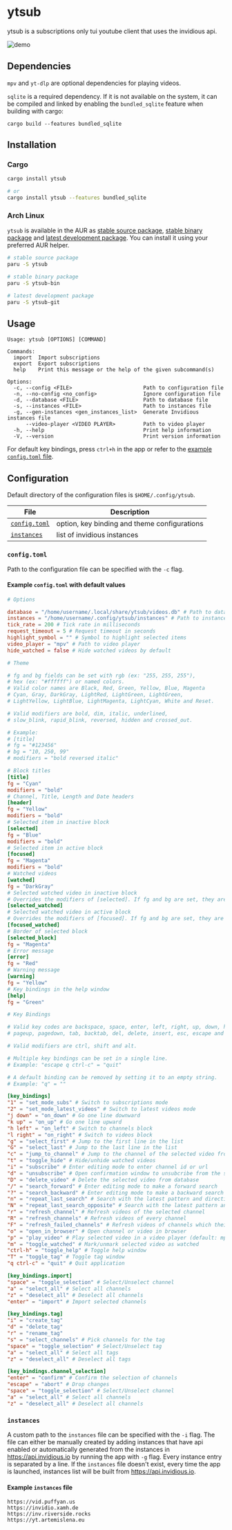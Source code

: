 # ytsub

ytsub is a subscriptions only tui youtube client that uses the invidious api.

![demo](https://user-images.githubusercontent.com/20581722/169398500-76b61e21-bff6-4286-aadb-8345eaab97a0.gif)

## Dependencies

`mpv` and `yt-dlp` are optional dependencies for playing videos.

`sqlite` is a required dependency. If it is not available on the system,
it can be compiled and linked by enabling
the `bundled_sqlite` feature when building with cargo:

```
cargo build --features bundled_sqlite
```

## Installation

### Cargo

```bash
cargo install ytsub

# or
cargo install ytsub --features bundled_sqlite
```

### Arch Linux

`ytsub` is available in the AUR as
[stable source package](https://aur.archlinux.org/packages/ytsub),
[stable binary package](https://aur.archlinux.org/packages/ytsub-bin) and
[latest development package](https://aur.archlinux.org/packages/ytsub-git).
You can install it using your preferred AUR helper.

```bash
# stable source package
paru -S ytsub

# stable binary package
paru -S ytsub-bin

# latest development package
paru -S ytsub-git
```

## Usage

```
Usage: ytsub [OPTIONS] [COMMAND]

Commands:
  import  Import subscriptions
  export  Export subscriptions
  help    Print this message or the help of the given subcommand(s)

Options:
  -c, --config <FILE>                       Path to configuration file
  -n, --no-config <no_config>               Ignore configuration file
  -d, --database <FILE>                     Path to database file
  -s, --instances <FILE>                    Path to instances file
  -g, --gen-instances <gen_instances_list>  Generate Invidious instances file
      --video-player <VIDEO PLAYER>         Path to video player
  -h, --help                                Print help information
  -V, --version                             Print version information
```

For default key bindings, press `ctrl+h` in the app or refer to
the [example `config.toml` file](#example-configtoml-with-default-values).

## Configuration

Default directory of the configuration files is `$HOME/.config/ytsub`.

| File                         | Description                                   |
|------------------------------|-----------------------------------------------|
| [`config.toml`](#configtoml) | option, key binding and theme configurations  |
| [`instances`](#instances)    | list of invidious instances                   |

### `config.toml`

Path to the configuration file can be specified with the `-c` flag.

#### Example `config.toml` with default values

```toml
# Options

database = "/home/username/.local/share/ytsub/videos.db" # Path to database file
instances = "/home/username/.config/ytsub/instances" # Path to instances file
tick_rate = 200 # Tick rate in milliseconds
request_timeout = 5 # Request timeout in seconds
highlight_symbol = "" # Symbol to highlight selected items
video_player = "mpv" # Path to video player
hide_watched = false # Hide watched videos by default

# Theme

# fg and bg fields can be set with rgb (ex: "255, 255, 255"),
# hex (ex: "#ffffff") or named colors.
# Valid color names are Black, Red, Green, Yellow, Blue, Magenta
# Cyan, Gray, DarkGray, LightRed, LightGreen, LightGreen,
# LightYellow, LightBlue, LightMagenta, LightCyan, White and Reset.

# Valid modifiers are bold, dim, italic, underlined,
# slow_blink, rapid_blink, reversed, hidden and crossed_out.

# Example:
# [title]
# fg = "#123456"
# bg = "10, 250, 99"
# modifiers = "bold reversed italic"

# Block titles
[title]
fg = "Cyan"
modifiers = "bold"
# Channel, Title, Length and Date headers
[header]
fg = "Yellow"
modifiers = "bold"
# Selected item in inactive block
[selected]
fg = "Blue"
modifiers = "bold"
# Selected item in active block
[focused]
fg = "Magenta"
modifiers = "bold"
# Watched videos
[watched]
fg = "DarkGray"
# Selected watched video in inactive block
# Overrides the modifiers of [selected]. If fg and bg are set, they are patched to [selected]
[selected_watched]
# Selected watched video in active block
# Overrides the modifiers of [focused]. If fg and bg are set, they are patched to [focused]
[focused_watched]
# Border of selected block
[selected_block]
fg = "Magenta"
# Error message
[error]
fg = "Red"
# Warning message
[warning]
fg = "Yellow"
# Key bindings in the help window
[help]
fg = "Green"

# Key Bindings

# Valid key codes are backspace, space, enter, left, right, up, down, home, end
# pageup, pagedown, tab, backtab, del, delete, insert, esc, escape and characters.

# Valid modifiers are ctrl, shift and alt.

# Multiple key bindings can be set in a single line.
# Example: "escape q ctrl-c" = "quit"

# A default binding can be removed by setting it to an empty string.
# Example: "q" = ""

[key_bindings]
"1" = "set_mode_subs" # Switch to subscriptions mode
"2" = "set_mode_latest_videos" # Switch to latest videos mode
"j down" = "on_down" # Go one line downward
"k up" = "on_up" # Go one line upward
"h left" = "on_left" # Switch to channels block
"l right" = "on_right" # Switch to videos block
"g" = "select_first" # Jump to the first line in the list
"G" = "select_last" # Jump to the last line in the list
"c" = "jump_to_channel" # Jump to the channel of the selected video from latest videos mode
"t" = "toggle_hide" # Hide/unhide watched videos
"i" = "subscribe" # Enter editing mode to enter channel id or url
"d" = "unsubscribe" # Open confirmation window to unsubcribe from the selected channel
"D" = "delete_video" # Delete the selected video from database
"/" = "search_forward" # Enter editing mode to make a forward search
"?" = "search_backward" # Enter editing mode to make a backward search
"n" = "repeat_last_search" # Search with the latest pattern and direction
"N" = "repeat_last_search_opposite" # Search with the latest pattern and opposite direction
"r" = "refresh_channel" # Refresh videos of the selected channel
"R" = "refresh_channels" # Refresh videos of every channel
"F" = "refresh_failed_channels" # Refresh videos of channels which their latest refresh was a failure
"o" = "open_in_browser" # Open channel or video in browser
"p" = "play_video" # Play selected video in a video player (default: mpv)
"m" = "toggle_watched" # Mark/unmark selected video as watched
"ctrl-h" = "toggle_help" # Toggle help window
"T" = "toggle_tag" # Toggle tag window
"q ctrl-c" = "quit" # Quit application

[key_bindings.import]
"space" = "toggle_selection" # Select/Unselect channel
"a" = "select_all" # Select all channels
"z" = "deselect_all" # Deselect all channels
"enter" = "import" # Import selected channels

[key_bindings.tag]
"i" = "create_tag"
"d" = "delete_tag"
"r" = "rename_tag"
"s" = "select_channels" # Pick channels for the tag
"space" = "toggle_selection" # Select/Unselect tag
"a" = "select_all" # Select all tags
"z" = "deselect_all" # Deselect all tags

[key_bindings.channel_selection]
"enter" = "confirm" # Confirm the selection of channels
"escape" = "abort" # Drop changes
"space" = "toggle_selection" # Select/Unselect channel
"a" = "select_all" # Select all channels
"z" = "deselect_all" # Deselect all channels
```

### `instances`

A custom path to the `instances` file can be specified with the `-i` flag.
The file can either be manually created by adding instances that have api enabled or
automatically generated from the instances in https://api.invidious.io by running the app with `-g` flag.
Every instance entry is separated by a line.
If the `instances` file doesn't exist, every time the app is launched,
instances list will be built from https://api.invidious.io.

#### Example `instances` file

```
https://vid.puffyan.us
https://invidio.xamh.de
https://inv.riverside.rocks
https://yt.artemislena.eu
```

